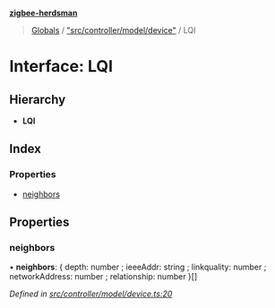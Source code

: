 **[zigbee-herdsman](../README.md)**

> [Globals](../README.md) / ["src/controller/model/device"](../modules/_src_controller_model_device_.md) / LQI

# Interface: LQI

## Hierarchy

* **LQI**

## Index

### Properties

* [neighbors](_src_controller_model_device_.lqi.md#neighbors)

## Properties

### neighbors

•  **neighbors**: { depth: number ; ieeeAddr: string ; linkquality: number ; networkAddress: number ; relationship: number  }[]

*Defined in [src/controller/model/device.ts:20](https://github.com/Koenkk/zigbee-herdsman/blob/master/src/src/controller/model/device.ts#L20)*
